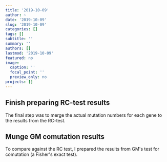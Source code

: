 ```yaml
---
title: '2019-10-09'
author: ~
date: '2019-10-09'
slug: '2019-10-09'
categories: []
tags: []
subtitle: ''
summary: ''
authors: []
lastmod: '2019-10-09'
featured: no
image:
  caption: ''
  focal_point: ''
  preview_only: no
projects: []
---
```



## Finish preparing RC-test results

The final step was to merge the actual mutation numbers for each gene to the results from the RC-test.

## Munge GM comutation results

To compare against the RC test, I prepared the results from GM's test for comutation (a Fisher's exact test).

